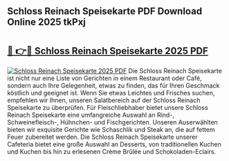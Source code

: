## Schloss Reinach Speisekarte PDF Download Online 2025 tkPxj

# <h2><a href="http://gc9dm1.nevu.top/?p=Schloss+Reinach+Speisekarte">🔗 👉🔴 Schloss Reinach Speisekarte 2025 PDF</a></h2>

[![Schloss Reinach Speisekarte 2025 PDF](https://i.imgur.com/dBaPXMq.png)](http://gc9dm1.nevu.top/?p=Schloss+Reinach+Speisekarte)
Die Schloss Reinach Speisekarte ist nicht nur eine Liste von Gerichten in einem Restaurant oder Café, sondern auch Ihre Gelegenheit, etwas zu finden, das für Ihren Geschmack köstlich und geeignet ist. Wenn Sie etwas Leichtes und Frisches suchen, empfehlen wir Ihnen, unseren Salatbereich auf der Schloss Reinach Speisekarte zu überprüfen. Für Fleischliebhaber bietet unsere Schloss Reinach Speisekarte eine umfangreiche Auswahl an Rind-, Schweinefleisch-, Hühnchen- und Fischgerichten. Unseren Auserwählten bieten wir exquisite Gerichte wie Schaschlik und Steak an, die auf fettem Feuer zubereitet werden. Die Schloss Reinach Speisekarte unserer Cafeteria bietet eine große Auswahl an Desserts, von traditionellen Kuchen und Kuchen bis hin zu erlesenen Crème Brûlée und Schokoladen-Eclairs.

